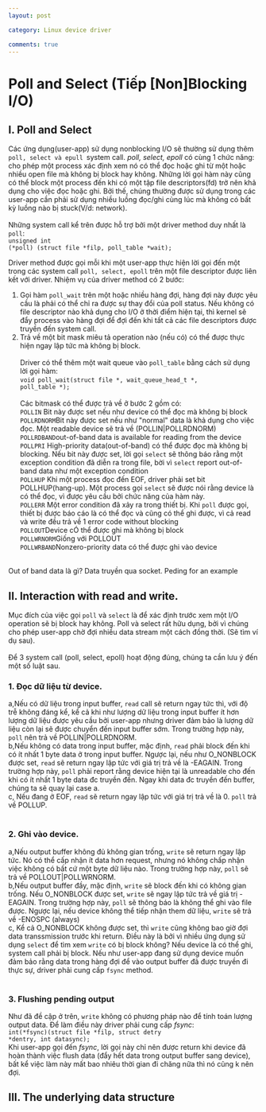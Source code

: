 ```yaml
---
layout: post

category: Linux device driver

comments: true
---
```

# Poll and Select (Tiếp [Non]Blocking I/O)

## I. Poll and Select
Các ứng dụng(user-app) sử dụng nonblocking I/O sẽ thường sử dụng thêm <code>poll, select và epull </code>system call. <i>poll, select, epoll</i> có cùng 1 chức năng: cho phép một process xác định xem nó có thể đọc hoặc ghi từ một hoặc nhiều open file mà không bị block hay không. Những lời gọi hàm này cũng có thể block một process đến khi có một tập file descriptors(fd) trở nên khả dụng cho việc đọc hoặc ghi. Bởi thế, chúng thường được sử dụng trong các user-app cần phải sử dụng nhiều luồng đọc/ghi cùng lúc mà không có bất kỳ luồng nào bị stuck(V/d: network). <br/><br/>
Những system call kể trên được hỗ trợ bởi một driver method duy nhất là <code>poll</code>:<br/>
	<code>unsigned int (*poll) (struct file *filp, poll_table *wait);</code><br/>

Driver method được gọi mỗi khi một user-app thực hiện lời gọi đến một trong các system call <code>poll, select, epoll</code> trên một file descriptor được liên kết với driver. Nhiệm vụ của driver method có 2 bước:<br/>
1. Gọi hàm <code>poll_wait</code> trên một hoặc nhiều hàng đợi, hàng đợi này được yêu cầu là phải có thể chỉ ra được sự thay đổi của poll status. Nếu không có file descriptor nào khả dụng cho I/O ở thời điểm hiện tại, thì kernel sẽ đẩy process vào hàng đợi để đợi đến khi tất cả các file descriptors được truyền đến system call.<br/>
2. Trả về một bit mask miêu tả operation nào (nếu có) có thể được thực hiện ngay lập tức mà không bị block.<br/><br/>
Driver có thể thêm một wait queue vào <code>poll_table</code> bằng cách sử dụng lời gọi hàm: <br/>
<code>void poll_wait(struct file *, wait_queue_head_t *, poll_table *);</code><br/><br/>
Các bitmask có thể được trả về ở bước 2 gồm có:<br/>
<code>POLLIN</code> Bit này được set nếu như device có thể đọc mà không bị block<br/>
<code>POLLRDNORM</code>Bit này được set nếu như "normal" data là khả dụng cho việc đọc. Một readable device sẽ trả về (POLLIN|POLLRDNORM)<br/>
<code>POLLRDBAND</code>out-of-band data is available for reading from the device<br/>
<code>POLLPRI</code> High-priority data(out-of-band) có thể được đọc mà không bị blocking. Nếu bit này được set, lời gọi <code>select</code> sẽ thông báo rằng một exception condition đã diễn ra trong file, bời vì <code>select</code> report out-of-band data như một exception condition<br/>
<code>POLLHUP</code> Khi một process đọc đến EOF, driver phải set bit POLLHUP(hang-up). Một process gọi <code>select</code> sẽ được nói rằng device là có thể đọc, vì được yêu cầu bởi chức năng của hàm này.<br/>
<code>POLLERR</code> Một error condition đã xảy ra trong thiết bị. Khi <code>poll</code> được gọi, thiết bị được báo cáo là có thể đọc và cũng có thể ghi được, vì cả read và write đều trả về 1 error code without blocking<br/>
<code>POLLOUT</code>Device cÓ thể được ghi mà không bị block<br/>
<code>POLLWRNORM</code>Giống với POLLOUT<br/>
<code>POLLWRBAND</code>Nonzero-priority data có thể được ghi vào device<br/><br/>

Out of band data là gì? Data truyền qua socket.
<dev>
Peding for an example
</dev>

## II. Interaction with read and write.<br/>
Mục đích của việc gọi <code>poll</code> và <code>select</code> là để xác định trước xem một I/O operation sẽ bị block hay không. Poll và select rất hữu dụng, bởi vì chúng cho phép user-app chờ đợi nhiều data stream một cách đồng thời. (Sẽ tìm ví dụ sau).<br/><br/>
Để 3 system call (poll, select, epoll) hoạt động đúng, chúng ta cần lưu ý đến một số luật sau.<br/>
### 1. Đọc dữ liệu từ device.
a,Nếu có dữ liệu trong input buffer, <code>read</code> call sẽ return ngay tức thì, với độ trễ không đáng kể, kể cả khi như lượng dữ liệu trong input buffer ít hơn lượng dữ liệu được yêu cầu bởi user-app nhưng driver đảm bảo là lượng dữ liệu còn lại sẽ được chuyển đến input buffer sớm. Trong trường hợp này, <code>poll</code> nên trả về POLLIN|POLLRDNORM.<br/>
b,Nếu không có data trong input buffer, mặc định, <code>read</code> phải block đến khi có ít nhất 1 byte data ở trong input buffer. Ngược lại, nếu như O_NONBLOCK được set, <code>read</code> sẽ return ngay lập tức với giá trị trả về là -EAGAIN. Trong trường hợp này, <code>poll</code> phải report rằng device hiện tại là unreadable cho đến khi có ít nhất 1 byte data đc truyền đến. Ngay khi data đc truyền đến buffer, chúng ta sẽ quay lại case a.<br/>
c, Nếu đang ở EOF, <code>read</code> sẽ return ngay lập tức với giá trị trả về là 0. <code>poll</code> trả về POLLUP.<br/><br/>
### 2. Ghi vào device.
a,Nếu output buffer không đủ không gian trống, <code>write</code> sẽ return ngay lập tức. Nó có thể cấp nhận ít data hơn request, nhưng nó không chấp nhận việc không có bất cứ một byte dữ liệu nào. Trong trường hợp này, <code>poll</code> sẽ trả về POLLOUT|POLLWRNORM.<br/>
b,Nếu output buffer đầy, mặc định, <code>write</code> sẽ block đến khi có không gian trống. Nếu O_NONBLOCK được set, <code>write</code> sẽ ngay lập tức trả về giá trị -EAGAIN. Trong trường hợp này, <code>poll</code> sẽ thông báo là không thể ghi vào file được. Ngược lại, nếu device không thể tiếp nhận them dữ liệu, <code>write</code> sẽ trả về -ENOSPC (always)<br/>
c, Kể cả O_NONBLOCK không được set, thì <code>write</code> cũng không bao giờ đợi data transsmission trước khi return. Điều này là bởi vì nhiều ứng dụng sử dụng <code>select</code> để tìm xem <code>write</code> có bị block không? Nếu device là có thể ghi, system call phải bị block. Nếu như user-app đang sử dụng device muốn đảm bảo rằng data trong hàng đợi để vào output buffer đã được truyền đi thực sự, driver phải cung cấp <code>fsync</code> method. <br/><br/>

### 3. Flushing pending output
Như đã đề cập ở trên, <code>write</code> không có phương pháp nào để tính toán lượng output data. Để làm điều này driver phải cung cấp <i>fsync</i>:<br/>
<code>int(*fsync)(struct file *filp, struct detry *dentry, int datasync);</code><br/>
Khi user-app gọi đến <i>fsync</i>, lời gọi này chỉ nên được return khi device đã hoàn thành việc flush data (đẩy hết data trong output buffer sang device), bất kể việc làm này mất bao nhiêu thời gian đi chăng nữa thì nó cũng k nên đợi.<br/>

## III. The underlying data structure



